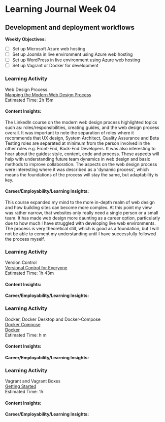 # Learning Journal Week 04

## Development and deployment workflows

**Weekly Objectives:**

- [ ] Set up Microsoft Azure web hosting
- [ ] Set up Joomla in live environment using Azure web hosting
- [ ] Set up WordPress in live environment using Azure web hosting
- [ ] Set up Vagrant or Docker for development

### Learning Activity

Web Design Process <br>
[Mapping the Modern Web Design Process](https://www.linkedin.com/learning/mapping-the-modern-web-design-process/create-great-informational-user-experiences?autoplay=true&u=2223545) <br>
Estimated Time: 2h 15m

#### Content Insights:
The LinkedIn course on the modern web design process highlighted topics such as: roles/responsibilities, creating guides,
and the web design process overall. It was important to note the separation of roles where it recommends that UX design, 
System Architect, Quality Assurance and Beta Testing roles are separated at minimum from the person involved in the 
other roles e.g. Front-End, Back-End Developers. It was also interesting to hear about the guides: style, content, code
and process. These aspects will help with understanding future team dynamics in web design and basic methods to 
improve collaboration. The aspects on the web design process were interesting where it was described as a 
'dynamic process', which means the foundations of the process will stay the same, but adaptability is key.

#### Career/Employability/Learning Insights:
This course expanded my mind to the more in-depth realm of web design and how building sites can become more complex. At 
this point my view was rather narrow, that websites only really need a single person or a small team. It has made web 
design more daunting as a career option, particularly due to how much I have struggled with developing live web 
environments. The process is very theoretical still,  which is good as a foundation, but I will not be able to cement my 
understanding until I have successfully followed the process myself.

### Learning Activity

Version Control <br>
[Versional Control for Everyone](https://www.linkedin.com/learning/version-control-for-everyone-2/version-control-it-s-not-just-for-programmers?autoplay=true&u=2223545) <br>
Estimated Time: 1h 43m

#### Content Insights:


#### Career/Employability/Learning Insights:


### Learning Activity

Docker, Docker Desktop and Docker-Compose <br>
[Docker Compose](https://docs.docker.com/compose/gettingstarted/) <br>
[Docker](https://docs.docker.com/get-started/) <br>
Estimated Time: h m

#### Content Insights:

#### Career/Employability/Learning Insights:


### Learning Activity

Vagrant and Vagrant Boxes <br>
[Getting Started](https://developer.hashicorp.com/vagrant/tutorials/getting-started) <br>
Estimated Time: 1h

#### Content Insights:

#### Career/Employability/Learning Insights:




